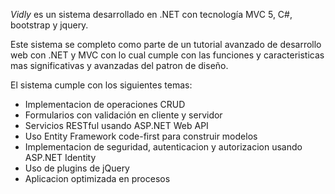 *Vidly* es un sistema desarrollado en .NET con tecnología MVC 5, C#, bootstrap y jquery.

Este sistema se completo como parte de un tutorial avanzado de desarrollo web con .NET y MVC con lo cual cumple con las funciones y caracteristicas mas significativas y avanzadas del patron de diseño.

El sistema cumple con los siguientes temas:


  *  Implementacion de operaciones CRUD
  *  Formularios con validación en cliente y servidor
  *  Servicios RESTful usando ASP.NET Web API
  *  Uso Entity Framework code-first para construir modelos 
  *  Implementacion de  seguridad, autenticacion y autorizacion usando ASP.NET Identity
  *  Uso de plugins de jQuery
  *  Aplicacion optimizada en procesos
  
